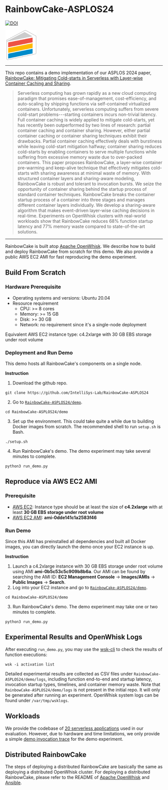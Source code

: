 <!--
#
# Licensed to the Apache Software Foundation (ASF) under one or more
# contributor license agreements.  See the NOTICE file distributed with
# this work for additional information regarding copyright ownership.
# The ASF licenses this file to You under the Apache License, Version 2.0
# (the "License"); you may not use this file except in compliance with
# the License.  You may obtain a copy of the License at
#
#     http://www.apache.org/licenses/LICENSE-2.0
#
# Unless required by applicable law or agreed to in writing, software
# distributed under the License is distributed on an "AS IS" BASIS,
# WITHOUT WARRANTIES OR CONDITIONS OF ANY KIND, either express or implied.
# See the License for the specific language governing permissions and
# limitations under the License.
#
-->

# RainbowCake-ASPLOS24

[![DOI](https://zenodo.org/badge/696946314.svg)](https://zenodo.org/doi/10.5281/zenodo.10056676)

<img src="https://github.com/IntelliSys-Lab/RainbowCake-ASPLOS24/blob/master/logo.png" width="100">

----

This repo contains a demo implementation of our ASPLOS 2024 paper, [RainbowCake: Mitigating Cold-starts in Serverless with Layer-wise Container Caching and Sharing](https://github.com/IntelliSys-Lab/RainbowCake-ASPLOS24). 
> Serverless computing has grown rapidly as a new cloud computing paradigm that promises ease-of-management, cost-efficiency, and auto-scaling by shipping functions via self-contained virtualized containers. Unfortunately, serverless computing suffers from severe cold-start problems---starting containers incurs non-trivial latency. Full container caching is widely applied to mitigate cold-starts, yet has recently been outperformed by two lines of research: partial container caching and container sharing. However, either partial container caching or container sharing techniques exhibit their drawbacks. Partial container caching effectively deals with burstiness while leaving cold-start mitigation halfway; container sharing reduces cold-starts by enabling containers to serve multiple functions while suffering from excessive memory waste due to over-packed containers. This paper proposes RainbowCake, a layer-wise container pre-warming and keep-alive technique that effectively mitigates cold-starts with sharing awareness at minimal waste of memory. With structured container layers and sharing-aware modeling, RainbowCake is robust and tolerant to invocation bursts. We seize the opportunity of container sharing behind the startup process of standard container techniques. RainbowCake breaks the container startup process of a container into three stages and manages different container layers individually. We develop a sharing-aware algorithm that makes event-driven layer-wise caching decisions in real-time. Experiments on OpenWhisk clusters with real-world workloads show that RainbowCake reduces 68\% function startup latency and 77\% memory waste compared to state-of-the-art solutions.

----

RainbowCake is built atop [Apache OpenWhisk](https://github.com/apache/openwhisk). We describe how to build and deploy RainbowCake from scratch for this demo. We also provide a public AWS EC2 AMI for fast reproducing the demo experiment.

## Build From Scratch

### Hardware Prerequisite
- Operating systems and versions: Ubuntu 20.04
- Resource requirement
  - CPU: >= 8 cores
  - Memory: >= 15 GB
  - Disk: >= 30 GB
  - Network: no requirement since it's a single-node deployment

Equivalent AWS EC2 instance type: c4.2xlarge with 30 GB EBS storage under root volume

### Deployment and Run Demo
This demo hosts all RainbowCake's components on a single node.   

**Instruction**

1. Download the github repo.
```
git clone https://github.com/IntelliSys-Lab/RainbowCake-ASPLOS24
```
2. Go to [`RainbowCake-ASPLOS24/demo`](https://github.com/IntelliSys-Lab/RainbowCake-ASPLOS24/tree/master/demo).
```
cd RainbowCake-ASPLOS24/demo
```
3. Set up the environment. This could take quite a while due to building Docker images from scratch. The recommended shell to run `setup.sh` is Bash.
```
./setup.sh
```
4. Run RainbowCake's demo. The demo experiment may take several minutes to complete.
```
python3 run_demo.py
```

## Reproduce via AWS EC2 AMI

### Prerequisite
- [AWS EC2](https://aws.amazon.com/ec2/): Instance type should be at least the size of **c4.2xlarge** with at least **30 GB EBS storage under root volume**
- [AWS EC2 AMI](https://docs.aws.amazon.com/AWSEC2/latest/UserGuide/AMIs.html): **ami-0dde141c1a2583f46**

### Run Demo
Since this AMI has preinstalled all dependencies and built all Docker images, you can directly launch the demo once your EC2 instance is up.

**Instruction**

1. Launch a c4.2xlarge instance with 30 GB EBS storage under root volume using AMI **ami-0b5c53c5c909b8b6a**. Our AMI can be found by searching the AMI ID: **EC2 Management Console** -> **Images/AMIs** -> **Public Images** -> **Search**.
2. Log into your EC2 instance and go to [`RainbowCake-ASPLOS24/demo`](https://github.com/IntelliSys-Lab/RainbowCake-ASPLOS24/tree/master/demo).
```
cd RainbowCake-ASPLOS24/demo
```
3. Run RainbowCake's demo. The demo experiment may take one or two minutes to complete.
```
python3 run_demo.py
```

## Experimental Results and OpenWhisk Logs

After executing `run_demo.py`, you may use the [wsk-cli](https://github.com/IntelliSys-Lab/RainbowCake-ASPLOS24/blob/master/demo/wsk) to check the results of function executions:
```
wsk -i activation list
```

Detailed experimental results are collected as CSV files under `RainbowCake-ASPLOS24/demo/logs`, including function end-to-end and startup latency, invocation startup types, timelines, and container memory waste. Note that `RainbowCake-ASPLOS24/demo/logs` is not present in the initial repo. It will only be generated after running an experiment. OpenWhisk system logs can be found under `/var/tmp/wsklogs`.

## Workloads

We provide the codebase of [20 serverless applications](https://github.com/IntelliSys-Lab/RainbowCake-ASPLOS24/tree/master/applications) used in our evaluation. However, due to hardware and time limitations, we only provide a simple [demo invocation trace](https://github.com/IntelliSys-Lab/RainbowCake-ASPLOS24/tree/master/demo/azurefunctions-dataset2019) for the demo experiment.

## Distributed RainbowCake
The steps of deploying a distributed RainbowCake are basically the same as deploying a distributed OpenWhisk cluster. For deploying a distributed RainbowCake, please refer to the README of [Apache OpenWhisk](https://github.com/apache/openwhisk) and [Ansible](https://github.com/apache/openwhisk/tree/master/ansible). 
